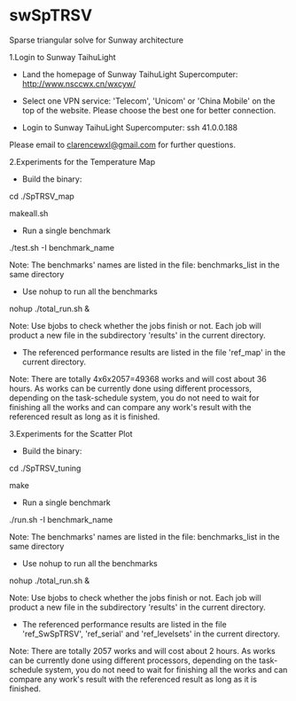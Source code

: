 # swSpTRSV
Sparse triangular solve for Sunway architecture

1.Login to Sunway TaihuLight

- Land the homepage of Sunway TaihuLight Supercomputer: http://www.nsccwx.cn/wxcyw/

- Select one VPN service: 'Telecom', 'Unicom' or 'China Mobile' on the top of the website. Please choose the best one for better connection.

- Login to Sunway TaihuLight Supercomputer: ssh 41.0.0.188

Please email to clarencewxl@gmail.com for further questions.

2.Experiments for the Temperature Map

- Build the binary:

cd ./SpTRSV_map

makeall.sh

- Run a single benchmark

./test.sh -I benchmark_name

Note: The benchmarks' names are listed in the file: benchmarks\_list in the same directory

- Use nohup to run all the benchmarks

nohup ./total_run.sh &

Note: Use bjobs to check whether the jobs finish or not. Each job will product a new file in the subdirectory 'results' in the current directory.

- The referenced performance results are listed in the file 'ref_map' in the current directory.

Note: There are totally 4x6x2057=49368 works and will cost about 36 hours. As works can be currently done using different processors, depending on the task-schedule system, you do not need to wait for finishing all the works and can compare any work's result with the referenced result as long as it is finished.

3.Experiments for the Scatter Plot

- Build the binary:

cd ./SpTRSV_tuning

make

- Run a single benchmark

./run.sh -I benchmark_name

Note: The benchmarks' names are listed in the file: benchmarks\_list in the same directory

- Use nohup to run all the benchmarks

nohup ./total_run.sh &

Note: Use bjobs to check whether the jobs finish or not. Each job will product a new file in the subdirectory 'results' in the current directory.

- The referenced performance results are listed in the file 'ref_SwSpTRSV', 'ref_serial' and 'ref_levelsets' in the current directory. 

Note: There are totally $2057$ works and will cost about 2 hours. As works can be currently done using different processors, depending on the task-schedule system, you do not need to wait for finishing all the works and can compare any work's result with the referenced result as long as it is finished.
